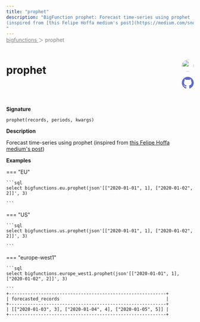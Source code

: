 ```yaml
---
title: "prophet"
description: "BigFunction prophet: Forecast time-series using prophet
(inspired from [this Felipe Hoffa medium's post](https://medium.com/snowflake/facebook-prophet-forecasts-running-in-snowflake-with-snowpark-14fc870b56ae))
"
---
```


<span style="color: gray; position: relative; top: -1rem">
  <a href=".." style="color: gray">bigfunctions </a> ＞ prophet
</span>

# prophet


<div style="position: relative; top: -4rem; margin-bottom:  -2rem; text-align: right; z-index: 9999;">
  
  <a href="https://www.linkedin.com/in/hoffa/" title="Credits: Felipe Hoffa" target="_blank">
    <img src="https://miro.medium.com/v2/resize:fill:88:88/0*ahXIMiIgudZTyqJS.jpeg" width="32" style=" border-radius: 50% !important">
  </a>
  
  <a href="prophet.yaml" title="Edit on GitHub" target="_blank"><svg xmlns="http://www.w3.org/2000/svg" width="32" height="32" viewBox="0 0 24 24"><path fill="#5d6cc0" d="M12 0c-6.626 0-12 5.373-12 12 0 5.302 3.438 9.8 8.207 11.387.599.111.793-.261.793-.577v-2.234c-3.338.726-4.033-1.416-4.033-1.416-.546-1.387-1.333-1.756-1.333-1.756-1.089-.745.083-.729.083-.729 1.205.084 1.839 1.237 1.839 1.237 1.07 1.834 2.807 1.304 3.492.997.107-.775.418-1.305.762-1.604-2.665-.305-5.467-1.334-5.467-5.931 0-1.311.469-2.381 1.236-3.221-.124-.303-.535-1.524.117-3.176 0 0 1.008-.322 3.301 1.23.957-.266 1.983-.399 3.003-.404 1.02.005 2.047.138 3.006.404 2.291-1.552 3.297-1.23 3.297-1.23.653 1.653.242 2.874.118 3.176.77.84 1.235 1.911 1.235 3.221 0 4.609-2.807 5.624-5.479 5.921.43.372.823 1.102.823 2.222v3.293c0 .319.192.694.801.576 4.765-1.589 8.199-6.086 8.199-11.386 0-6.627-5.373-12-12-12z"/></svg></a>
</div>



**Signature** 
```
prophet(records, periods, kwargs)
```

**Description**

Forecast time-series using prophet
(inspired from [this Felipe Hoffa medium's post](https://medium.com/snowflake/facebook-prophet-forecasts-running-in-snowflake-with-snowpark-14fc870b56ae))






**Examples**













=== "EU"

    ```sql
    select bigfunctions.eu.prophet(json'[["2020-01-01", 1], ["2020-01-02", 2]]', 3)
    
    ```




=== "US"

    ```sql
    select bigfunctions.us.prophet(json'[["2020-01-01", 1], ["2020-01-02", 2]]', 3)
    
    ```




=== "europe-west1"

    ```sql
    select bigfunctions.europe_west1.prophet(json'[["2020-01-01", 1], ["2020-01-02", 2]]', 3)
    
    ```









<pre style="margin-top: -1rem;">
<code style="padding-top: 0px; padding-bottom: 0px;">+-----------------------------------------------------------+
| forecasted_records                                        |
+-----------------------------------------------------------+
| [[&#34;2020-01-03&#34;, 3], [&#34;2020-01-04&#34;, 4], [&#34;2020-01-05&#34;, 5]] |
+-----------------------------------------------------------+
</code>
</pre>










